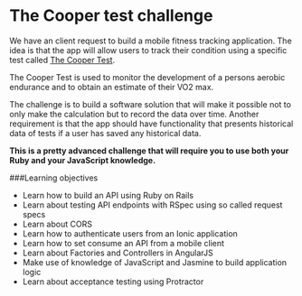 # The Cooper test challenge
We have an client request to build a mobile fitness tracking application. The idea is that the app will allow users to track their condition using a specific test called [The Cooper Test](https://en.wikipedia.org/wiki/Cooper_test).

The Cooper Test is used to monitor the development of a persons aerobic endurance and to obtain an estimate of their VO2 max.

The challenge is to build a software solution that will make it possible not to only make the calculation but to record the data over time. Another requirement is that the app should have functionality that presents historical data of tests if a user has saved any historical data. 

**This is a pretty advanced challenge that will require you to use both your Ruby and your JavaScript knowledge.** 

###Learning objectives
* Learn how to build an API using Ruby on Rails 
* Learn about testing API endpoints with RSpec using so called request specs
* Learn about CORS
* Learn how to authenticate users from an Ionic application
* Learn how to set consume an API from a mobile client
* Learn about Factories and Controllers in AngularJS
* Make use of knowledge of JavaScript and Jasmine to build application logic
* Learn about acceptance testing using Protractor




